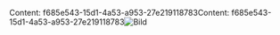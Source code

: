 <span data-ttu-id="fee3b-101">Content: f685e543-15d1-4a53-a953-27e219118783</span><span class="sxs-lookup"><span data-stu-id="fee3b-101">Content: f685e543-15d1-4a53-a953-27e219118783</span></span>![Bild](9d0336f3-328b-46a2-80a7-62e6af390c27.png)
